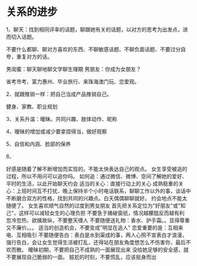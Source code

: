 <!-- 2018/3/16 -->

# 关系的进步

1、聊天：找到相同评率的话题，聊跟她有关的话题，以对方的思考为出发点，进而切入话题。

不要什么都聊、聊对方喜欢的东西、不聊敏感话题、不聊负面话题、不要过分自夸，重复对方的话。

男闺蜜：聊天聊地聊文学聊生理期
男朋友：你成为女朋友？

省考市考、富力惠州、毕业旅行、来珠海澳门玩、恋爱观。

2、就跟推销一样：把自己当成产品推销自己。

健身、家教、职业规划

3、关系升温：暧昧。共同兴趣、肢体动作、昵称

4、暧昧的增加或减少要拿捏得当，做好观察

5、自信和内涵、脸部的保养

6、

好感是随着了解不断增加而实现的。不能太快表达自己的观点。
女生享受被追的过程，所以不用问可以追你吗。
如何追：通过微信、微博、空间了解她的爱好、平时的生活，以此开始聊天约会
适当的关心：直接行动上的关心
成熟稳重的关心：上班时间互不打扰、晚上保持半个小时电话联系，聊聊工作以外的事，谈话中不断磨合双方的性格，找到共同的兴趣点。白天偶偶聊聊就好。
约会地点不能太随便了。
女生喜欢顺气自然的过度到男女朋友
首先把关系定位为"好朋友"或"知己"，这样可以减轻女生的心理负担
不要急于捅破窗纸，情况越朦胧反而越有利
忽冷忽热、欲擒故纵，不要整天缠人
不要随便送礼物：香水、护手霜。。显得尊重又不廉价。。。
适当的创造机会，不要变成"明显在追人"
恋爱重要的是：互相来电、互相吸引
不要随便告白：表白是水到渠成的事，两人心照不宣表白才浪漫，强行告白，会让女生觉得生活被打乱，还得站在朋友角度想怎么不伤害你，最后不欢而散。
暧昧初期，不要把自己不成熟的一面展现出来
没给她足够的安全感，就不要展现自己脆弱的一面。
尴尬的时刻，不要慌乱，应该挺身而出
